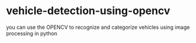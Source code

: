 # vehicle-detection-using-opencv
you can use the OPENCV to recognize and categorize vehicles using image processing in python
